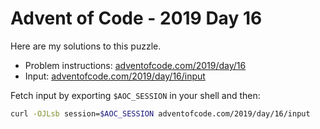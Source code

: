# Advent of Code - 2019 Day 16
Here are my solutions to this puzzle.

* Problem instructions: [adventofcode.com/2019/day/16](https://adventofcode.com/2019/day/16)
* Input: [adventofcode.com/2019/day/16/input](https://adventofcode.com/2019/day/16/input)

Fetch input by exporting `$AOC_SESSION` in your shell and then:
```bash
curl -OJLsb session=$AOC_SESSION adventofcode.com/2019/day/16/input
```
